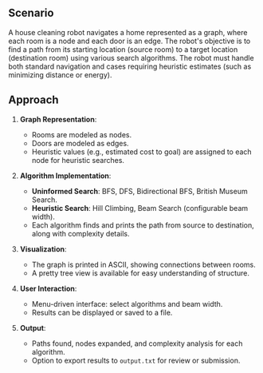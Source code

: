 ## Scenario

A house cleaning robot navigates a home represented as a graph, where each room is a node and each door is an edge. The robot's objective is to find a path from its starting location (source room) to a target location (destination room) using various search algorithms. The robot must handle both standard navigation and cases requiring heuristic estimates (such as minimizing distance or energy).

## Approach

1. **Graph Representation**:  
   - Rooms are modeled as nodes.
   - Doors are modeled as edges.
   - Heuristic values (e.g., estimated cost to goal) are assigned to each node for heuristic searches.

2. **Algorithm Implementation**:  
   - **Uninformed Search**: BFS, DFS, Bidirectional BFS, British Museum Search.
   - **Heuristic Search**: Hill Climbing, Beam Search (configurable beam width).
   - Each algorithm finds and prints the path from source to destination, along with complexity details.

3. **Visualization**:  
   - The graph is printed in ASCII, showing connections between rooms.
   - A pretty tree view is available for easy understanding of structure.

4. **User Interaction**:  
   - Menu-driven interface: select algorithms and beam width.
   - Results can be displayed or saved to a file.

5. **Output**:  
   - Paths found, nodes expanded, and complexity analysis for each algorithm.
   - Option to export results to `output.txt` for review or submission.
